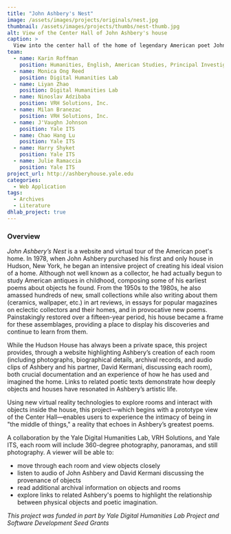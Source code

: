 ```yaml
---
title: "John Ashbery's Nest"
image: /assets/images/projects/originals/nest.jpg
thumbnail: /assets/images/projects/thumbs/nest-thumb.jpg
alt: View of the Center Hall of John Ashbery's house
caption: >
  View into the center hall of the home of legendary American poet John Ashbery.
team:
  - name: Karin Roffman
    position: Humanities, English, American Studies, Principal Investigator
  - name: Monica Ong Reed
    position: Digital Humanities Lab
  - name: Liyan Zhao
    position: Digital Humanities Lab
  - name: Ninoslav Adzibaba
    position: VRH Solutions, Inc.
  - name: Milan Branezac
    position: VRH Solutions, Inc.
  - name: J'Vaughn Johnson
    position: Yale ITS
  - name: Chao Hang Lu
    position: Yale ITS
  - name: Harry Shyket
    position: Yale ITS
  - name: Julie Ramaccia
    position: Yale ITS
project_url: http://ashberyhouse.yale.edu
categories:
  - Web Application
tags:
  - Archives
  - Literature
dhlab_project: true
---
```


### Overview

*John Ashbery’s Nest*  is a website and virtual tour of the American poet's home. In 1978, when John Ashbery purchased his first and only house in Hudson, New York, he began an intensive project of creating his ideal vision of a home. Although not well known as a collector, he had actually begun to study American antiques in childhood, composing some of his earliest poems about objects he found. From the 1950s to the 1980s, he also amassed hundreds of new, small collections while also writing about them (ceramics, wallpaper, etc.) in art reviews, in essays for popular magazines on eclectic collectors and their homes, and in provocative new poems. Painstakingly restored over a fifteen-year period, his house became a frame for these assemblages, providing a place to display his discoveries and continue to learn from them. 
 
While the Hudson House has always been a private space, this project provides, through a website highlighting Ashbery’s creation of each room (including photographs, biographical details, archival records, and audio clips of Ashbery and his partner, David Kermani, discussing each room), both crucial documentation and an experience of how he has used and imagined the home. Links to related poetic texts demonstrate how deeply objects and houses have resonated in Ashbery’s artistic life. 

Using new virtual reality technologies to explore rooms and interact with objects inside the house, this project—which begins with a prototype view of the Center Hall—enables users to experience the intimacy of being in "the middle of things," a reality that echoes in Ashbery’s greatest poems.  

A collaboration by the Yale Digital Humanities Lab, VRH Solutions, and Yale ITS, each room will include 360-degree photography, panoramas, and still photography. A viewer will be able to:

* move through each room and view objects closely
* listen to audio of John Ashbery and David Kermani discussing the provenance of objects
* read additional archival information on objects and rooms
* explore links to related Ashbery's poems to highlight the relationship between physical objects and poetic imagination.

*This project was funded in part by Yale Digital Humanities Lab Project and Software Development Seed Grants*
